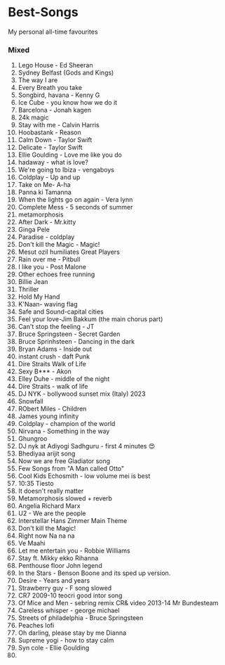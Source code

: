 # Best-Songs
My personal all-time favourites


### Mixed
1. Lego House -  Ed Sheeran
2. Sydney Belfast (Gods and Kings)
3. The way I are
4. Every Breath you take
5. Songbird, havana - Kenny G
6. Ice Cube - you know how we do it
7. Barcelona - Jonah kagen
8. 24k magic
9. Stay with me - Calvin Harris
10. Hoobastank - Reason
12. Calm Down - Taylor Swift
13. Delicate - Taylor Swift
14. Ellie Goulding - Love me like you do
15. hadaway - what is love?
16. We're going to Ibiza - vengaboys
17. Coldplay - Up and up
18. Take on Me- A-ha
19. Panna ki Tamanna
20. When the lights go on again - Vera lynn
21. Complete Mess - 5 seconds of summer
22. metamorphosis
23. After Dark - Mr.kitty
24. Ginga Pele
25. Paradise - coldplay
26. Don't kill the Magic - Magic!
27. Mesut ozil humiliates Great Players
28. Rain over me -  Pitbull
29. I like you - Post Malone
30. Other echoes free running
31. Billie Jean
32. Thriller
33. Hold My Hand
34. K'Naan- waving flag
35. Safe and Sound-capital cities
36. Feel your love-Jim Bakkum (the main chorus part)
37. Can't stop the feeling - JT
38. Bruce Springsteen - Secret Garden
39. Bruce Sprinhsteen - Dancing in the dark
40. Bryan Adams - Inside out
41. instant crush - daft Punk
42. Dire Straits Walk of Life
43. Sexy B*** - Akon
44. Elley Duhe - middle of the night
45. Dire Straits - walk of life
46. DJ NYK - bollywood sunset mix (Italy) 2023
47. Snowfall
48. RObert Miles - Children
49. James young infinity
50. Coldplay - champion of the world
51. Nirvana - Something in the way
52. Ghungroo
53. DJ nyk at  Adiyogi Sadhguru - first 4 minutes 😍
54. Bhediyaa arijit song
55. Now we are free Gladiator song
56. Few Songs from "A Man called Otto"
57. Cool Kids Echosmith - low volume mei is best
58. 10:35 Tiesto
59. It doesn't really matter
60. Metamorphosis slowed + reverb
61. Angelia Richard Marx
62. U2 - We are the people
63. Interstellar Hans Zimmer Main Theme
64. Don't kill the Magic!
65. Right now Na na na
66. Ve Maahi
67. Let me entertain you - Robbie Williams
68. Stay ft. Mikky ekko Rihanna
69. Penthouse floor John legend
70. In the Stars - Benson Boone and its sped up version.
71. Desire - Years and years
72. Strawberry guy -  F song slowed
73. CR7 2009-10 teocri good intor song
74. Of Mice and Men - sebring remix CR& video 2013-14 Mr Bundesteam
75. Careless whisper - george michael
76. Streets of philadelphia - Bruce Springsteen
77. Peaches lofi
78. Oh darling, please stay by me Dianna
79. Supreme yogi - how to stay calm
80. Syn cole - Ellie Goulding
81. 



